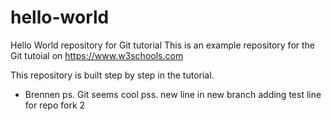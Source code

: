 # hello-world
Hello World repository for Git tutorial
This is an example repository for the Git tutoial on https://www.w3schools.com

This repository is built step by step in the tutorial.
- Brennen
ps. Git seems cool
pss. new line in new branch
adding test line for repo fork 2
